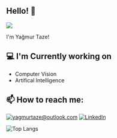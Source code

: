 ## Hello! 👋

![](https://komarev.com/ghpvc/?username=YagmurTaze&color=000fff&abbreviated=true)

I'm Yağmur Taze! 

<h2>💻 I'm Currently working on</h2>

- Computer Vision
- Artifical Intelligence
  
<h2>📫 How to reach me:</h2>

<a href="mailto:yagmurtaze@outlook.com">![yagmurtaze@outlook.com](https://img.shields.io/badge/Outlook-0078D4?style=for-the-badge&logo=microsoft-outlook&logoColor=white)</a>
<a href="https://www.linkedin.com/in/yağmur-t-0388b7194/">![LinkedIn](https://img.shields.io/badge/LinkedIn-0077B5?style=for-the-badge&logo=linkedin&logoColor=white)</a>

![Top Langs](https://github-readme-stats.vercel.app/api/top-langs/?username=YagmurTaze&layout=compact)

